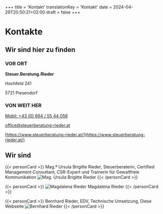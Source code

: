 +++
title = 'Kontakt'
translationKey = 'Kontakt'
date = 2024-04-29T20:50:21+02:00
draft = false
+++

# Kontakte

## Wir sind hier zu finden

### VOR ORT

**Steuer.Beratung.Rieder**

Hochfeld 241

5721 Piesendorf

### VON WEIT HER



[Mobil: +43 (0) 664 / 55 44 056](tel:+436645544056)

[office@steuerberatung-rieder.at](mailto:office@steuerberatung-rieder.at)

[https://www.steuerberatung-rieder.at/](https://www.steuerberatung-rieder.at/)

## Wir sind

{{< personCard >}}
Mag.ª Ursula Brigitte Rieder, Steuerberaterin, Certified Management Consultant, CSR-Expert und Trainerin für Gewaltfreie Kommunikation
![Mag. Ursula Brigitte Rieder](/img/UschiBild_unbearbeitet_KJA_6614.jpg)
{{< /personCard >}}

{{< personCard >}}
![Magdalena Rieder](/img/MagdalenaBild_unbearbeitet_DSC_1450.JPG)
Magdalena Rieder
{{< /personCard >}}

{{< personCard >}}
Bernhard Rieder, EDV, Technische Umsetzung, Diese Webseite
![Bernhard Rieder](/img/BernhardBild_unbearbeitet_KJB_8272.JPG)
{{< /personCard >}}
